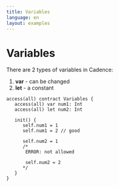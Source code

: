 ```yaml
---
title: Variables
language: en
layout: examples
---
```


# Variables

There are 2 types of variables in Cadence:

1. **var** - can be changed
2. **let** - a constant

```cadence
access(all) contract Variables {
   access(all) var num1: Int
   access(all) let num2: Int

   init() {
      self.num1 = 1
      self.num1 = 2 // good

      self.num2 = 1
      /*
       ERROR: not allowed
       
       self.num2 = 2
      */
   }
}
```

